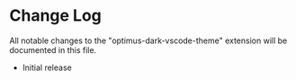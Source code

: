 # Change Log

All notable changes to the "optimus-dark-vscode-theme" extension will be documented in this file.

- Initial release
